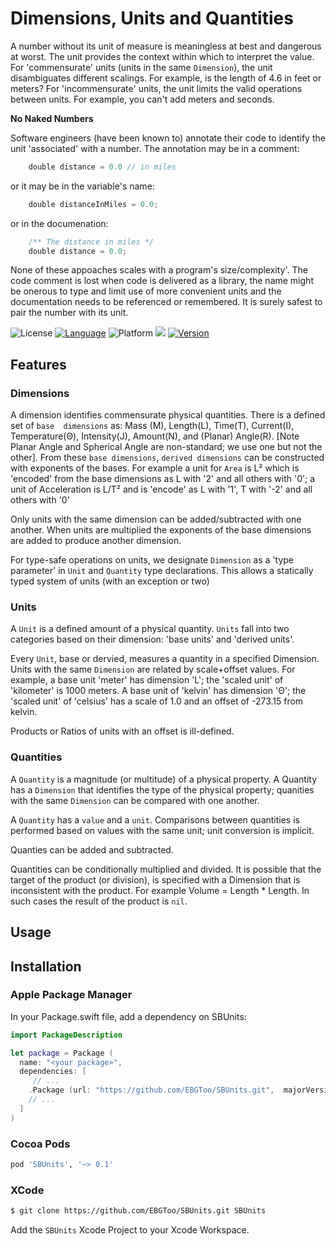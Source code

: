 # Dimensions, Units and Quantities

A number without its unit of measure is meaningless at best and dangerous at worst. The unit 
provides the context within which to interpret the value. For 'commensurate' units (units in the
same `Dimension`), the unit disambiguates different scalings. For example, is the length of 4.6 
in feet or meters? For 'incommensurate' units, the unit limits the valid operations between units.
For example, you can't add meters and seconds.

**No Naked Numbers** 

Software engineers (have been known to) annotate their code to identify the unit 'associated' with
a number.  The annotation may be in a comment:

```swift
    double distance = 0.0 // in miles
```

or it may be in the variable's name:

```swift
    double distanceInMiles = 0.0;
```

or in the documenation:

```swift
    /** The distance in miles */
    double distance = 0.0;
```

None of these appoaches scales with a program's size/complexity'.  The code comment is lost when 
code is delivered as a library, the name might be onerous to type and limit use of more convenient
units and the documentation needs to be referenced or remembered.  It is surely safest to pair the
number with its unit.

![License](https://img.shields.io/cocoapods/l/SBUnits.svg)
[![Language](https://img.shields.io/badge/lang-Swift-orange.svg?style=flat)](https://developer.apple.com/swift/)
![Platform](https://img.shields.io/cocoapods/p/SBUnits.svg)
![](https://img.shields.io/badge/Package%20Maker-compatible-orange.svg)
[![Version](https://img.shields.io/cocoapods/v/SBUnits.svg)](http://cocoapods.org)

## Features


### Dimensions

A dimension identifies commensurate physical quantities. There is a defined set of `base 
dimensions` as: Mass (M), Length(L), Time(T), Current(I), Temperature(Θ), Intensity(J), Amount(N),
and (Planar) Angle(R). [Note Planar Angle and Spherical Angle are non-standard; we use one but
not the other].  From these `base dimensions`, `derived dimensions` can be constructed with 
exponents of the bases. For example a unit for `Area` is L² which is 'encoded' from the base 
dimensions as L with '2' and all others with '0'; a unit of Acceleration is L/T² and is 'encode' as
L with '1', T with '-2' and all others with '0'

Only units with the same dimension can be added/subtracted with one another. When units are 
multiplied the exponents of the base dimensions are added to produce another dimension.

For type-safe operations on units, we designate `Dimension` as a 'type parameter' in `Unit` and 
`Quantity` type declarations. This allows a statically typed system of units (with an exception
or two)

### Units

A `Unit` is a defined amount of a physical quantity. `Units` fall into two categories based on 
their dimension: 'base units' and 'derived units'. 

Every `Unit`, base or dervied, measures a quantity in a specified Dimension. Units with the same 
`Dimension` are related by scale+offset values.  For example, a base unit 'meter' has  dimension
'L'; the 'scaled unit' of 'kilometer' is 1000 meters.  A base unit of 'kelvin' has dimension 'Θ'; 
the 'scaled unit' of 'celsius' has a scale of 1.0 and an offset of -273.15 from kelvin.

Products or Ratios of units with an offset is ill-defined.

### Quantities

A `Quantity` is a magnitude (or multitude) of a physical property. A Quantity has a `Dimension`
that identifies the type of the physical property; quanities with the same `Dimension` can be
compared with one another.  

A `Quantity` has a `value` and a `unit`. Comparisons between quantities is performed based on
values with the same unit; unit conversion is implicit.

Quanties can be added and subtracted.

Quantities can be conditionally multiplied and divided.  It is possible that the target of the 
product (or division), is specified with a Dimension that is inconsistent with the product.  For
example Volume = Length * Length.  In such cases the result of the product is `nil`.

## Usage


## Installation


### Apple Package Manager

In your Package.swift file, add a dependency on SBUnits:

```swift
import PackageDescription

let package = Package (
  name: "<your package>",
  dependencies: [
     // ...
    .Package (url: "https://github.com/EBGToo/SBUnits.git",  majorVersion: 1),
    // ...
  ]
)
```

### Cocoa Pods

```ruby
pod 'SBUnits', '~> 0.1'
```

### XCode

```bash
$ git clone https://github.com/EBGToo/SBUnits.git SBUnits
```

Add the `SBUnits` Xcode Project to your Xcode Workspace.

